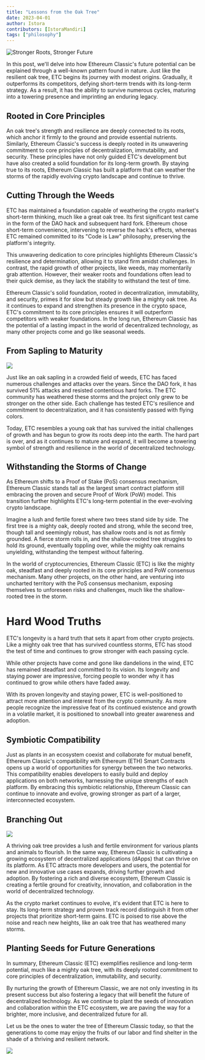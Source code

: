 ```yaml
---
title: "Lessons from the Oak Tree"
date: 2023-04-01
author: Istora
contributors: [IstoraMandiri]
tags: ["philosophy"]
---
```


![Stronger Roots, Stronger Future](./roots.jpeg)

In this post, we'll delve into how Ethereum Classic's future potential can be explained through a well-known pattern found in nature. Just like the resilient oak tree, ETC begins its journey with modest origins. Gradually, it outperforms its competitors, defying short-term trends with its long-term strategy. As a result, it has the ability to survive numerous cycles, maturing into a towering presence and imprinting an enduring legacy.

## Rooted in Core Principles

An oak tree's strength and resilience are deeply connected to its roots, which anchor it firmly to the ground and provide essential nutrients. Similarly, Ethereum Classic's success is deeply rooted in its unwavering commitment to core principles of decentralization, immutability, and security. These principles have not only guided ETC's development but have also created a solid foundation for its long-term growth. By staying true to its roots, Ethereum Classic has built a platform that can weather the storms of the rapidly evolving crypto landscape and continue to thrive.

## Cutting Through the Weeds

ETC has maintained a foundation capable of weathering the crypto market's short-term thinking, much like a great oak tree. Its first significant test came in the form of the DAO hack and subsequent hard fork. Ethereum chose short-term convenience, intervening to reverse the hack's effects, whereas ETC remained committed to its "Code is Law" philosophy, preserving the platform's integrity.

This unwavering dedication to core principles highlights Ethereum Classic's resilience and determination, allowing it to stand firm amidst challenges. In contrast, the rapid growth of other projects, like weeds, may momentarily grab attention. However, their weaker roots and foundations often lead to their quick demise, as they lack the stability to withstand the test of time.

Ethereum Classic's solid foundation, rooted in decentralization, immutability, and security, primes it for slow but steady growth like a mighty oak tree. As it continues to expand and strengthen its presence in the crypto space, ETC's commitment to its core principles ensures it will outperform competitors with weaker foundations. In the long run, Ethereum Classic has the potential of a lasting impact in the world of decentralized technology, as many other projects come and go like seasonal weeds.

## From Sapling to Maturity

![](./sapling.jpg)

Just like an oak sapling in a crowded field of weeds, ETC has faced numerous challenges and attacks over the years. Since the DAO fork, it has survived 51% attacks and resisted contentious hard forks. The ETC community has weathered these storms and the project only grew to be stronger on the other side. Each challenge has tested ETC's resilience and commitment to decentralization, and it has consistently passed with flying colors.

Today, ETC resembles a young oak that has survived the initial challenges of growth and has begun to grow its roots deep into the earth. The hard part is over, and as it continues to mature and expand, it will become a towering symbol of strength and resilience in the world of decentralized technology.

## Withstanding the Storms of Change

As Ethereum shifts to a Proof of Stake (PoS) consensus mechanism, Ethereum Classic stands tall as the largest smart contract platform still embracing the proven and secure Proof of Work (PoW) model. This transition further highlights ETC's long-term potential in the ever-evolving crypto landscape.

Imagine a lush and fertile forest where two trees stand side by side. The first tree is a mighty oak, deeply rooted and strong, while the second tree, though tall and seemingly robust, has shallow roots and is not as firmly grounded. A fierce storm rolls in, and the shallow-rooted tree struggles to hold its ground, eventually toppling over, while the mighty oak remains unyielding, withstanding the tempest without faltering.

In the world of cryptocurrencies, Ethereum Classic (ETC) is like the mighty oak, steadfast and deeply rooted in its core principles and PoW consensus mechanism. Many other projects, on the other hand, are venturing into uncharted territory with the PoS consensus mechanism, exposing themselves to unforeseen risks and challenges, much like the shallow-rooted tree in the storm.

# Hard Wood Truths

ETC's longevity is a hard truth that sets it apart from other crypto projects. Like a mighty oak tree that has survived countless storms, ETC has stood the test of time and continues to grow stronger with each passing cycle.

While other projects have come and gone like dandelions in the wind, ETC has remained steadfast and committed to its vision. Its longevity and staying power are impressive, forcing people to wonder why it has continued to grow while others have faded away.

With its proven longevity and staying power, ETC is well-positioned to attract more attention and interest from the crypto community. As more people recognize the impressive feat of its continued existence and growth in a volatile market, it is positioned to snowball into greater awareness and adoption.

## Symbiotic Compatibility

Just as plants in an ecosystem coexist and collaborate for mutual benefit, Ethereum Classic's compatibility with Ethereum (ETH) Smart Contracts opens up a world of opportunities for synergy between the two networks. This compatibility enables developers to easily build and deploy applications on both networks, harnessing the unique strengths of each platform. By embracing this symbiotic relationship, Ethereum Classic can continue to innovate and evolve, growing stronger as part of a larger, interconnected ecosystem.

## Branching Out

![](./branches.jpg)

A thriving oak tree provides a lush and fertile environment for various plants and animals to flourish. In the same way, Ethereum Classic is cultivating a growing ecosystem of decentralized applications (dApps) that can thrive on its platform. As ETC attracts more developers and users, the potential for new and innovative use cases expands, driving further growth and adoption. By fostering a rich and diverse ecosystem, Ethereum Classic is creating a fertile ground for creativity, innovation, and collaboration in the world of decentralized technology.

As the crypto market continues to evolve, it's evident that ETC is here to stay. Its long-term strategy and proven track record distinguish it from other projects that prioritize short-term gains. ETC is poised to rise above the noise and reach new heights, like an oak tree that has weathered many storms.

## Planting Seeds for Future Generations

In summary, Ethereum Classic (ETC) exemplifies resilience and long-term potential, much like a mighty oak tree, with its deeply rooted commitment to core principles of decentralization, immutability, and security. 

By nurturing the growth of Ethereum Classic, we are not only investing in its present success but also fostering a legacy that will benefit the future of decentralized technology. As we continue to plant the seeds of innovation and collaboration within the ETC ecosystem, we are paving the way for a brighter, more inclusive, and decentralized future for all.

Let us be the ones to water the tree of Ethereum Classic today, so that the generations to come may enjoy the fruits of our labor and find shelter in the shade of a thriving and resilient network.

[![](./blessed.jpg)](https://twitter.com/ETC_Network/status/1593780847945056257)

